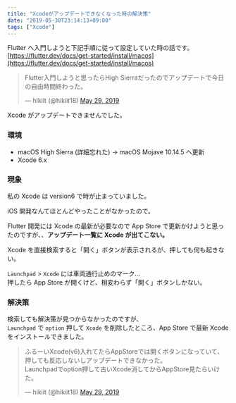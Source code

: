 ```yaml
---
title: "Xcodeがアップデートできなくなった時の解決策"
date: "2019-05-30T23:14:13+09:00"
tags: ["Xcode"]
---
```


Flutter へ入門しようと下記手順に従って設定していた時の話です。  
[https://flutter.dev/docs/get-started/install/macos](https://flutter.dev/docs/get-started/install/macos)

<blockquote class="twitter-tweet"><p lang="ja" dir="ltr">Flutter入門しようと思ったらHigh Sierraだったのでアップデートで今日の自由時間終わった。</p>&mdash; hikiit (@hikiit18) <a href="https://twitter.com/hikiit18/status/1133757326891003909?ref_src=twsrc%5Etfw">May 29, 2019</a></blockquote>

Xcode がアップデートできませんでした。

### 環境

- macOS High Sierra (詳細忘れた) -> macOS Mojave 10.14.5 へ更新
- Xcode 6.x

### 現象

私の Xcode は version6 で時が止まっていました。

iOS 開発なんてほとんどやったことがなかったので。

Flutter 開発には Xcode の最新が必要なので App Store で更新かけようと思ったのですが、、**アップデート一覧に Xcode が出てこない。**

Xcode を直接検索すると「開く」ボタンが表示されるが、押しても何も起きない。

`Launchpad` > `Xcode` には車両通行止めのマーク...  
押したら App Store が開くけど、相変わらず「開く」ボタンしかない。

### 解決策

検索しても解決策が見つからなかったのですが、  
`Launchpad` で `option` 押して `Xcode` を削除したところ、App Store で最新 Xcode をインストールできました。

<blockquote class="twitter-tweet"><p lang="ja" dir="ltr">ふるーいXcode(v6)入れてたらAppStoreでは開くボタンになっていて、押しても反応しないしアップデートできなかった。<br>Launchpadでoption押して古いXcode消してからAppStore見たらいけた。</p>&mdash; hikiit (@hikiit18) <a href="https://twitter.com/hikiit18/status/1133766773809876992?ref_src=twsrc%5Etfw">May 29, 2019</a></blockquote>

